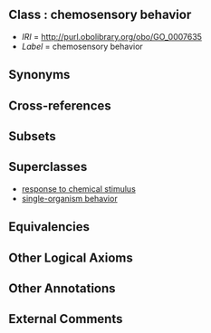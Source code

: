 
## Class : chemosensory behavior

 * *IRI* = http://purl.obolibrary.org/obo/GO_0007635
 * *Label* = chemosensory behavior

## Synonyms


## Cross-references


## Subsets


## Superclasses

 * [response to chemical stimulus](../../GO/21/GO_0042221.md)
 * [single-organism behavior](../../GO/08/GO_0044708.md)

## Equivalencies


## Other Logical Axioms


## Other Annotations


## External Comments

